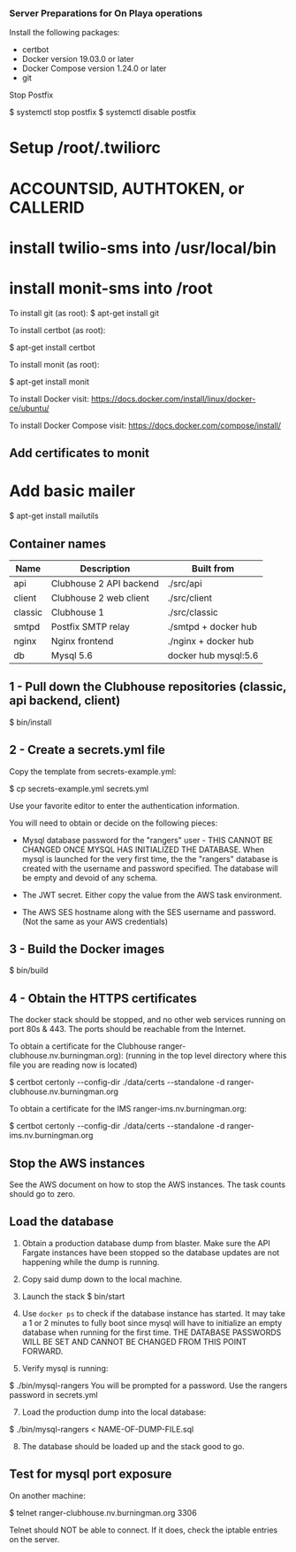 ### Server Preparations for On Playa operations

Install the following packages:
* certbot
* Docker version 19.03.0 or later
* Docker Compose version 1.24.0 or later
* git

Stop Postfix

$ systemctl stop postfix
$ systemctl disable postfix

# Setup /root/.twiliorc
# ACCOUNTSID, AUTHTOKEN, or CALLERID

# install twilio-sms into /usr/local/bin
# install monit-sms into /root

To install git (as root):
$ apt-get install git

To install certbot (as root):

$ apt-get install certbot

To install monit (as root):

$ apt-get install monit

To install Docker visit:
https://docs.docker.com/install/linux/docker-ce/ubuntu/

To install Docker Compose visit:
https://docs.docker.com/compose/install/

## Add certificates to monit

# Add basic mailer

$ apt-get install mailutils

## Container names

| Name    | Description                        | Built from           |
|---------|------------------------------------|----------------------|
| api     | Clubhouse 2 API backend            | ./src/api            |
| client  | Clubhouse 2  web client            | ./src/client         |
| classic | Clubhouse 1                        | ./src/classic        |
| smtpd   | Postfix SMTP relay                 | ./smtpd + docker hub |
| nginx   | Nginx frontend                     | ./nginx + docker hub |
| db      | Mysql 5.6                          | docker hub mysql:5.6 |

## 1 - Pull down the Clubhouse repositories (classic, api backend, client)
$ bin/install

## 2 - Create a secrets.yml file

Copy the template from secrets-example.yml:

$ cp secrets-example.yml secrets.yml

Use your favorite editor to enter the authentication information.

You will need to obtain or decide on the following pieces:

* Mysql database password for the "rangers" user - THIS CANNOT BE CHANGED ONCE MYSQL HAS INITIALIZED THE DATABASE.
When mysql is launched for the very first time, the the "rangers" database is created with the username and password specified. The database will be empty and devoid of any schema.

* The JWT secret. Either copy the value from the AWS task environment.

* The AWS SES hostname along with the SES username and password. (Not the same as your AWS credentials)


## 3 - Build the Docker images
$ bin/build

## 4 - Obtain the HTTPS certificates

The docker stack should be stopped, and no other web services running on port 80s & 443. The ports should be reachable from the Internet.

To obtain a certificate for the Clubhouse ranger-clubhouse.nv.burningman.org):
(running in the top level directory where this file you are reading now is located)

$ certbot certonly --config-dir ./data/certs --standalone -d ranger-clubhouse.nv.burningman.org

To obtain a certificate for the IMS ranger-ims.nv.burningman.org:

$ certbot certonly --config-dir ./data/certs --standalone -d ranger-ims.nv.burningman.org

## Stop the AWS instances

See the AWS document on how to stop the AWS instances. The task counts should go to zero.


## Load the database

1. Obtain a production database dump from blaster. Make sure the API Fargate instances have been stopped so the database updates are not happening while the dump is running.

2. Copy said dump down to the local machine.

3. Launch the stack
$ bin/start

4. Use ```docker ps``` to check if the database instance has started. It may take a 1 or 2 minutes to fully boot since mysql will have to initialize an empty database when running for the first time. THE DATABASE PASSWORDS WILL BE SET AND CANNOT BE CHANGED FROM THIS POINT FORWARD.

5. Verify mysql  is running:

$ ./bin/mysql-rangers
You will be prompted for a password. Use the rangers password in secrets.yml

7. Load the production dump into the local database:

$ ./bin/mysql-rangers < NAME-OF-DUMP-FILE.sql

8. The database should be loaded up and the stack good to go.

## Test for mysql port exposure

On another machine:

$ telnet ranger-clubhouse.nv.burningman.org 3306

Telnet should NOT be able to connect. If it does, check the iptable entries on the server.

